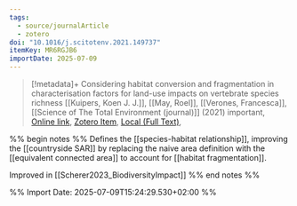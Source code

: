 ```yaml
---
tags:
  - source/journalArticle
  - zotero
doi: "10.1016/j.scitotenv.2021.149737"
itemKey: MR6RGJB6
importDate: 2025-07-09
---
```

>[!metadata]+
> Considering habitat conversion and fragmentation in characterisation factors for land-use impacts on vertebrate species richness
> [[Kuipers, Koen J. J.]], [[May, Roel]], [[Verones, Francesca]], 
> [[Science of The Total Environment (journal)]] (2021)
> important, 
> [Online link](https://linkinghub.elsevier.com/retrieve/pii/S0048969721048129), [Zotero Item](zotero://select/library/items/MR6RGJB6), [Local (Full Text)](file://C:/Users/aburg/Documents/references/zotero/storage/6AZGPTR2/Kuipers2021_Consideringhabitat.pdf), 

%% begin notes %% 
Defines the [[species-habitat relationship]], improving the [[countryside SAR]] by replacing the naive area definition with the [[equivalent connected area]] to account for [[habitat fragmentation]].

Improved in [[Scherer2023_BiodiversityImpact]]
%% end notes %%

%% Import Date: 2025-07-09T15:24:29.530+02:00 %%
